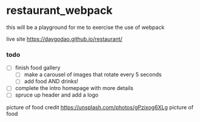 # restaurant_webpack
this will be a playground for me to exercise the use of webpack

live site
https://daygodao.github.io/restaurant/

### todo
+ [ ] finish food gallery
    - [ ] make a carousel of images that rotate every 5 seconds
    - [ ] add food AND drinks!
+ [ ] complete the intro homepage with more details
+ [ ] spruce up header and add a logo

picture of food credit
https://unsplash.com/photos/gPzixog6XLg
picture of food

